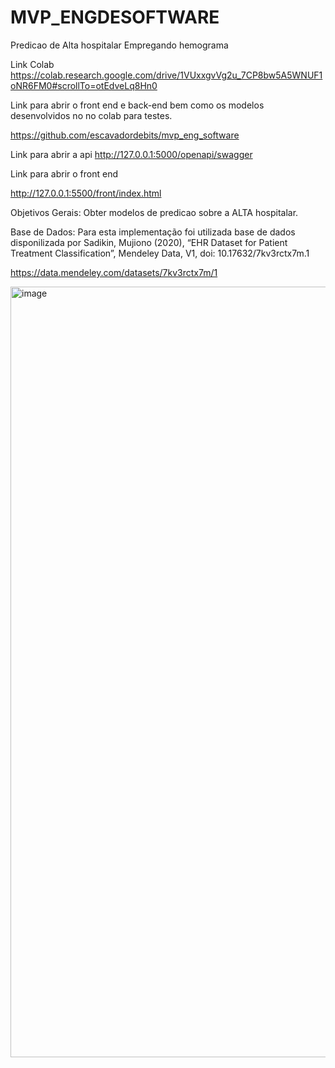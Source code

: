 # MVP_ENGDESOFTWARE
Predicao de Alta hospitalar Empregando hemograma

Link Colab
https://colab.research.google.com/drive/1VUxxgvVg2u_7CP8bw5A5WNUF1oNR6FM0#scrollTo=otEdveLq8Hn0

Link para abrir o front end e back-end bem como os modelos desenvolvidos no no colab para testes.

https://github.com/escavadordebits/mvp_eng_software


Link para abrir a api
http://127.0.0.1:5000/openapi/swagger

Link para abrir o front end

http://127.0.0.1:5500/front/index.html




Objetivos Gerais:
Obter modelos de predicao sobre a ALTA hospitalar.

Base de Dados:
Para esta implementação foi utilizada base de dados disponilizada por Sadikin, Mujiono (2020), “EHR Dataset for Patient Treatment Classification”, Mendeley Data, V1, doi: 10.17632/7kv3rctx7m.1

https://data.mendeley.com/datasets/7kv3rctx7m/1

<img width="1233" alt="image" src="https://github.com/escavadordebits/MVP_ENGDESOFTWARE/assets/41688450/ca9cb799-507b-439a-ac2b-b0c916784b51">






